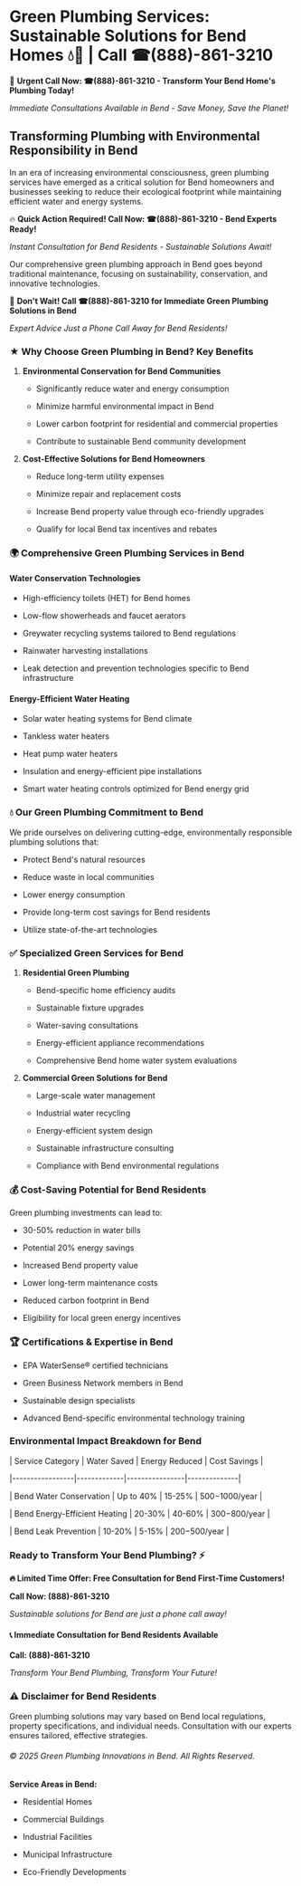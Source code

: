 # Green Plumbing Services: Sustainable Solutions for Bend Homes 💧🌿 | Call ☎(888)-861-3210

🚨 **Urgent Call Now: ☎(888)-861-3210 - Transform Your Bend Home's Plumbing Today!**
*Immediate Consultations Available in Bend - Save Money, Save the Planet!*

## Transforming Plumbing with Environmental Responsibility in Bend

In an era of increasing environmental consciousness, green plumbing services have emerged as a critical solution for Bend homeowners and businesses seeking to reduce their ecological footprint while maintaining efficient water and energy systems. 

🔥 **Quick Action Required! Call Now: ☎(888)-861-3210 - Bend Experts Ready!**
*Instant Consultation for Bend Residents - Sustainable Solutions Await!*

Our comprehensive green plumbing approach in Bend goes beyond traditional maintenance, focusing on sustainability, conservation, and innovative technologies.

🚨 **Don't Wait! Call ☎(888)-861-3210 for Immediate Green Plumbing Solutions in Bend**
*Expert Advice Just a Phone Call Away for Bend Residents!*

### ★ Why Choose Green Plumbing in Bend? Key Benefits

1. **Environmental Conservation for Bend Communities** 
   - Significantly reduce water and energy consumption
   - Minimize harmful environmental impact in Bend
   - Lower carbon footprint for residential and commercial properties
   - Contribute to sustainable Bend community development

2. **Cost-Effective Solutions for Bend Homeowners** 
   - Reduce long-term utility expenses
   - Minimize repair and replacement costs
   - Increase Bend property value through eco-friendly upgrades
   - Qualify for local Bend tax incentives and rebates

### 🌍 Comprehensive Green Plumbing Services in Bend

#### Water Conservation Technologies
- High-efficiency toilets (HET) for Bend homes
- Low-flow showerheads and faucet aerators
- Greywater recycling systems tailored to Bend regulations
- Rainwater harvesting installations
- Leak detection and prevention technologies specific to Bend infrastructure

#### Energy-Efficient Water Heating
- Solar water heating systems for Bend climate
- Tankless water heaters
- Heat pump water heaters
- Insulation and energy-efficient pipe installations
- Smart water heating controls optimized for Bend energy grid

### 💧 Our Green Plumbing Commitment to Bend

We pride ourselves on delivering cutting-edge, environmentally responsible plumbing solutions that:
- Protect Bend's natural resources
- Reduce waste in local communities
- Lower energy consumption
- Provide long-term cost savings for Bend residents
- Utilize state-of-the-art technologies

### ✅ Specialized Green Services for Bend

1. **Residential Green Plumbing**
   - Bend-specific home efficiency audits
   - Sustainable fixture upgrades
   - Water-saving consultations
   - Energy-efficient appliance recommendations
   - Comprehensive Bend home water system evaluations

2. **Commercial Green Solutions for Bend**
   - Large-scale water management
   - Industrial water recycling
   - Energy-efficient system design
   - Sustainable infrastructure consulting
   - Compliance with Bend environmental regulations

### 💰 Cost-Saving Potential for Bend Residents

Green plumbing investments can lead to:
- 30-50% reduction in water bills
- Potential 20% energy savings
- Increased Bend property value
- Lower long-term maintenance costs
- Reduced carbon footprint in Bend
- Eligibility for local green energy incentives

### 🏆 Certifications & Expertise in Bend

- EPA WaterSense® certified technicians
- Green Business Network members in Bend
- Sustainable design specialists
- Advanced Bend-specific environmental technology training

### Environmental Impact Breakdown for Bend

| Service Category | Water Saved | Energy Reduced | Cost Savings |
|-----------------|-------------|----------------|--------------|
| Bend Water Conservation | Up to 40% | 15-25% | $500-$1000/year |
| Bend Energy-Efficient Heating | 20-30% | 40-60% | $300-$800/year |
| Bend Leak Prevention | 10-20% | 5-15% | $200-$500/year |

### Ready to Transform Your Bend Plumbing? ⚡

**🔥 Limited Time Offer: Free Consultation for Bend First-Time Customers!**

**Call Now: (888)-861-3210**
*Sustainable solutions for Bend are just a phone call away!*

#### 📞 Immediate Consultation for Bend Residents Available

**Call: (888)-861-3210**
*Transform Your Bend Plumbing, Transform Your Future!*

### ⚠️ Disclaimer for Bend Residents

Green plumbing solutions may vary based on Bend local regulations, property specifications, and individual needs. Consultation with our experts ensures tailored, effective strategies.

###### © 2025 Green Plumbing Innovations in Bend. All Rights Reserved.

**Service Areas in Bend:** 
- Residential Homes
- Commercial Buildings
- Industrial Facilities
- Municipal Infrastructure
- Eco-Friendly Developments